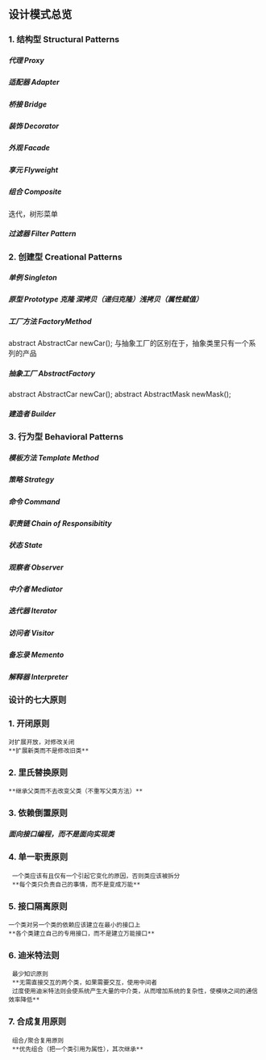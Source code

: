 ## 设计模式总览
### 1. 结构型 Structural Patterns
   ##### 代理   Proxy   
   ##### 适配器  Adapter
   ##### 桥接   Bridge
   ##### 装饰   Decorator
   ##### 外观   Facade
   ##### 享元   Flyweight
   ##### 组合   Composite
   迭代，树形菜单
   ##### 过滤器 Filter Pattern

### 2. 创建型 Creational Patterns
   ##### 单例   Singleton
   ##### 原型   Prototype 克隆 深拷贝（递归克隆）浅拷贝（属性赋值）
   
   ##### 工厂方法 FactoryMethod
   abstract AbstractCar newCar();
   与抽象工厂的区别在于，抽象类里只有一个系列的产品
   ##### 抽象工厂 AbstractFactory
   abstract AbstractCar newCar();
   abstract AbstractMask newMask();
   
   ##### 建造者  Builder
 
### 3. 行为型 Behavioral Patterns
   ##### 模板方法 Template Method
   ##### 策略   Strategy
   ##### 命令   Command
   ##### 职责链 Chain of Responsibitity
   ##### 状态   State
   ##### 观察者  Observer
   ##### 中介者  Mediator
   ##### 迭代器  Iterator
   ##### 访问者  Visitor
   ##### 备忘录  Memento
   ##### 解释器  Interpreter
 
 ### 设计的七大原则
### 1. 开闭原则
    对扩展开放，对修改关闭
    **扩展新类而不是修改旧类**
### 2. 里氏替换原则
    **继承父类而不去改变父类（不重写父类方法）**
### 3. 依赖倒置原则
   ##### **面向接口编程，而不是面向实现类** 
### 4. 单一职责原则
     一个类应该有且仅有一个引起它变化的原因，否则类应该被拆分
     **每个类只负责自己的事情，而不是变成万能**
### 5. 接口隔离原则
    一个类对另一个类的依赖应该建立在最小的接口上
    **各个类建立自己的专用接口，而不是建立万能接口**
### 6. 迪米特法则
     最少知识原则
     **无需直接交互的两个类，如果需要交互，使用中间者
     过度使用迪米特法则会使系统产生大量的中介类，从而增加系统的复杂性，使模块之间的通信效率降低** 
### 7. 合成复用原则
     组合/聚合复用原则
     **优先组合（把一个类引用为属性），其次继承**